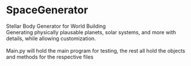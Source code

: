 # SpaceGenerator
Stellar Body Generator for World Building<br>
Generating physically plausable planets, solar systems, and more with details, while allowing customization. <br>
<br>
Main.py will hold the main program for testing, the rest all hold the objects and methods for the respective files

